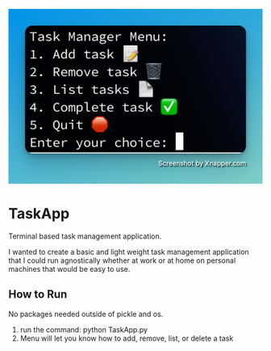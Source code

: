 ![Task App](app.png)
# TaskApp
Terminal based task management application.

I wanted to create a basic and light weight task management application that I could run agnostically whether at work or at home on personal machines that would be easy to use.

## How to Run
No packages needed outside of pickle and os.

1. run the command: python TaskApp.py
2. Menu will let you know how to add, remove, list, or delete a task
